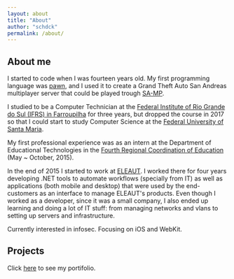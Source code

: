 ```yaml
---
layout: about
title: "About"
author: "schdck"
permalink: /about/
---
```


## About me

I started to code when I was fourteen years old. My first programming language was <a href="http://www.compuphase.com/pawn/pawn.htm">pawn</a>, and I used it to create a Grand Theft Auto San Andreas multiplayer server that could be played trough <a href="https://www.sa-mp.com/">SA-MP</a>.

I studied to be a Computer Technician at the <a href="http://www.farroupilha.ifrs.edu.br/site/">Federal Institute of Rio Grande do Sul (IFRS) in Farroupilha</a> for three years, but dropped the course in 2017 so that I could start to study Computer Science at the <a href="http://site.ufsm.br/">Federal University of Santa Maria</a>.

My first professional experience was as an intern at the Department of Educational Technologies in the <a href="http://www.educacao.rs.gov.br/cre-04-caxias-do-sul">Fourth Regional Coordination of Education</a> (May ~ October, 2015).

In the end of 2015 I started to work at <a href="http://eleaut.com.br">ELEAUT</a>. I worked there for four years developing .NET tools to automate workflows (specially from IT) as well as applications (both mobile and desktop) that were used by the end-customers as an interface to manage ELEAUT's products. Even though I worked as a developer, since it was a small company, I also ended up learning and doing a lot of IT stuff: from managing networks and vlans to setting up servers and infrastructure.

Currently interested in infosec. Focusing on iOS and WebKit.

## Projects

Click [here](schdck.github.io/portifolio) to see my portifolio.